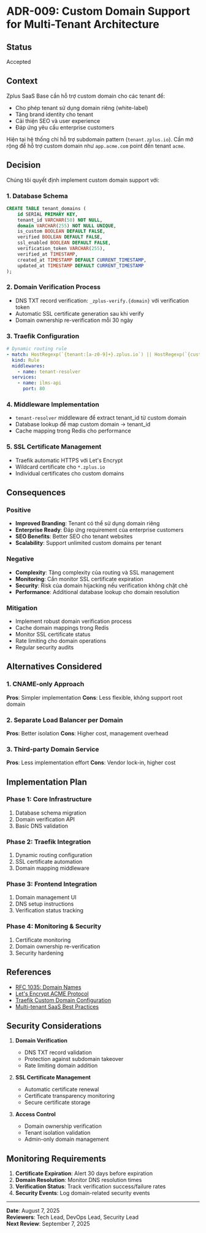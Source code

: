 # ADR-009: Custom Domain Support for Multi-Tenant Architecture

## Status
Accepted

## Context

Zplus SaaS Base cần hỗ trợ custom domain cho các tenant để:
- Cho phép tenant sử dụng domain riêng (white-label)
- Tăng brand identity cho tenant
- Cải thiện SEO và user experience
- Đáp ứng yêu cầu enterprise customers

Hiện tại hệ thống chỉ hỗ trợ subdomain pattern (`tenant.zplus.io`). Cần mở rộng để hỗ trợ custom domain như `app.acme.com` point đến tenant `acme`.

## Decision

Chúng tôi quyết định implement custom domain support với:

### 1. Database Schema
```sql
CREATE TABLE tenant_domains (
    id SERIAL PRIMARY KEY,
    tenant_id VARCHAR(50) NOT NULL,
    domain VARCHAR(255) NOT NULL UNIQUE,
    is_custom BOOLEAN DEFAULT FALSE,
    verified BOOLEAN DEFAULT FALSE,
    ssl_enabled BOOLEAN DEFAULT FALSE,
    verification_token VARCHAR(255),
    verified_at TIMESTAMP,
    created_at TIMESTAMP DEFAULT CURRENT_TIMESTAMP,
    updated_at TIMESTAMP DEFAULT CURRENT_TIMESTAMP
);
```

### 2. Domain Verification Process
- DNS TXT record verification: `_zplus-verify.{domain}` với verification token
- Automatic SSL certificate generation sau khi verify
- Domain ownership re-verification mỗi 30 ngày

### 3. Traefik Configuration
```yaml
# Dynamic routing rule
- match: HostRegexp(`{tenant:[a-z0-9]+}.zplus.io`) || HostRegexp(`{custom:.+}`)
  kind: Rule
  middlewares:
    - name: tenant-resolver
  services:
    - name: ilms-api
      port: 80
```

### 4. Middleware Implementation
- `tenant-resolver` middleware để extract tenant_id từ custom domain
- Database lookup để map custom domain → tenant_id
- Cache mapping trong Redis cho performance

### 5. SSL Certificate Management
- Traefik automatic HTTPS với Let's Encrypt
- Wildcard certificate cho `*.zplus.io`
- Individual certificates cho custom domains

## Consequences

### Positive
- **Improved Branding**: Tenant có thể sử dụng domain riêng
- **Enterprise Ready**: Đáp ứng requirement của enterprise customers
- **SEO Benefits**: Better SEO cho tenant websites
- **Scalability**: Support unlimited custom domains per tenant

### Negative
- **Complexity**: Tăng complexity của routing và SSL management
- **Monitoring**: Cần monitor SSL certificate expiration
- **Security**: Risk của domain hijacking nếu verification không chặt chẽ
- **Performance**: Additional database lookup cho domain resolution

### Mitigation
- Implement robust domain verification process
- Cache domain mappings trong Redis
- Monitor SSL certificate status
- Rate limiting cho domain operations
- Regular security audits

## Alternatives Considered

### 1. CNAME-only Approach
**Pros**: Simpler implementation
**Cons**: Less flexible, không support root domain

### 2. Separate Load Balancer per Domain
**Pros**: Better isolation
**Cons**: Higher cost, management overhead

### 3. Third-party Domain Service
**Pros**: Less implementation effort
**Cons**: Vendor lock-in, higher cost

## Implementation Plan

### Phase 1: Core Infrastructure
1. Database schema migration
2. Domain verification API
3. Basic DNS validation

### Phase 2: Traefik Integration
1. Dynamic routing configuration
2. SSL certificate automation
3. Domain mapping middleware

### Phase 3: Frontend Integration
1. Domain management UI
2. DNS setup instructions
3. Verification status tracking

### Phase 4: Monitoring & Security
1. Certificate monitoring
2. Domain ownership re-verification
3. Security hardening

## References

- [RFC 1035: Domain Names](https://tools.ietf.org/html/rfc1035)
- [Let's Encrypt ACME Protocol](https://letsencrypt.org/docs/acme-protocol/)
- [Traefik Custom Domain Configuration](https://doc.traefik.io/traefik/routing/routers/)
- [Multi-tenant SaaS Best Practices](https://docs.aws.amazon.com/wellarchitected/latest/saas-lens/tenant-isolation.html)

## Security Considerations

1. **Domain Verification**
   - DNS TXT record validation
   - Protection against subdomain takeover
   - Rate limiting domain addition

2. **SSL Certificate Management**
   - Automatic certificate renewal
   - Certificate transparency monitoring
   - Secure certificate storage

3. **Access Control**
   - Domain ownership verification
   - Tenant isolation validation
   - Admin-only domain management

## Monitoring Requirements

1. **Certificate Expiration**: Alert 30 days before expiration
2. **Domain Resolution**: Monitor DNS resolution times
3. **Verification Status**: Track verification success/failure rates
4. **Security Events**: Log domain-related security events

---

**Date**: August 7, 2025  
**Reviewers**: Tech Lead, DevOps Lead, Security Lead  
**Next Review**: September 7, 2025
